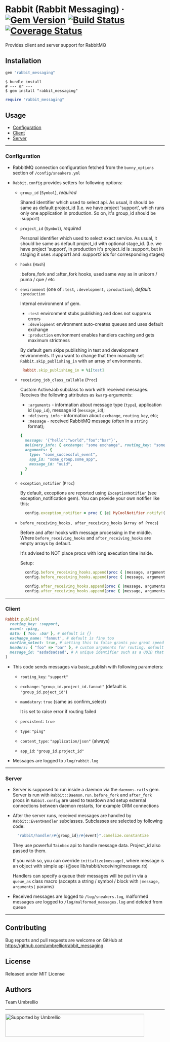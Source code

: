 # Rabbit (Rabbit Messaging) &middot;  [![Gem Version](https://badge.fury.io/rb/rabbit_messaging.svg)](https://badge.fury.io/rb/rabbit_messaging) [![Build Status](https://travis-ci.org/umbrellio/rabbit_messaging.svg?branch=master)](https://travis-ci.org/umbrellio/rabbit_messaging) [![Coverage Status](https://coveralls.io/repos/github/umbrellio/rabbit_messaging/badge.svg?branch=master)](https://coveralls.io/github/umbrellio/rabbit_messaging?branch=master)

Provides client and server support for RabbitMQ

## Installation

```ruby
gem "rabbit_messaging"
```

```shell
$ bundle install
# --- or ---
$ gem install "rabbit_messaging"
```

```ruby
require "rabbit_messaging"
```

## Usage

- [Configuration](#configuration)
- [Client](#client)
- [Server](#server)

---

### Configuration

- RabbitMQ connection configuration fetched from the `bunny_options` section
  of `/config/sneakers.yml`

- `Rabbit.config` provides setters for following options:

  * `group_id` (`Symbol`), *required*

    Shared identifier which used to select api. As usual, it should be same as default project_id
    (I.e. we have project 'support', which runs only one application in production.
    So on, it's group_id should be :support)

  * `project_id` (`Symbol`), *required*

    Personal identifier which used to select exact service.
    As usual, it should be same as default project_id with optional stage_id.
    (I.e. we have project 'support', in production it's project_id is :support,
    but in staging it uses :support1 and :support2 ids for corresponding stages)

  * `hooks` (`Hash`)

    :before_fork and :after_fork hooks, used same way as in unicorn / puma / que / etc

  * `environment` (one of `:test`, `:development`, `:production`), *default:* `:production`

    Internal environment of gem.

      * `:test` environment stubs publishing and does not suppress errors
      * `:development` environment auto-creates queues and uses default exchange
      * `:production` environment enables handlers caching and gets maximum strictness

    By default gem skips publishing in test and development environments.
    If you want to change that then manually set `Rabbit.skip_publishing_in` with an array of environments.

    ```ruby
     Rabbit.skip_publishing_in = %i[test]
    ```

  * `receiving_job_class_callable` (`Proc`)

    Custom ActiveJob subclass to work with received messages. Receives the following attributes as `kwarg`-arguments:

    * `:arguments` - information about message type (`type`), application id (`app_id`), message id (`message_id`);
    * `:delivery_info` - information about `exchange`, `routing_key`, etc;
    * `:message` - received RabbitMQ message (often in a `string` format);

    ```ruby
    {
      message: '{"hello":"world","foo":"bar"}',
      delivery_info: { exchange: "some exchange", routing_key: "some_key" },
      arguments: {
        type: "some_successful_event",
        app_id: "some_group.some_app",
        message_id: "uuid",
      }
    }
    ```

  * `exception_notifier` (`Proc`)

    By default, exceptions are reported using `ExceptionNotifier` (see exception_notification gem).
    You can provide your own notifier like this:

    ```ruby
      config.exception_notifier = proc { |e| MyCoolNotifier.notify!(e) }
    ```

  * `before_receiving_hooks, after_receiving_hooks` (`Array of Procs`)

    Before and after hooks with message processing in the middle. Where `before_receiving_hooks` and `after_receiving_hooks` are empty arrays by default.
    
    It's advised to NOT place procs with long execution time inside.

    Setup:

    ```ruby
      config.before_receiving_hooks.append(proc { |message, arguments| do_stuff_1 })
      config.before_receiving_hooks.append(proc { |message, arguments| do_stuff_2 })

      config.after_receiving_hooks.append(proc { |message, arguments| do_stuff_3 })
      config.after_receiving_hooks.append(proc { |message, arguments| do_stuff_4 })

    ```
---

### Client

```ruby
Rabbit.publish(
  routing_key: :support,
  event: :ping,
  data: { foo: :bar }, # default is {}
  exchange_name: 'fanout', # default is fine too
  confirm_select: true, # setting this to false grants you great speed up and absolutelly no guarantees
  headers: { "foo" => "bar" }, # custom arguments for routing, default is {}
  message_id: "asdadsadsad", # A unique identifier such as a UUID that your application can use to identify the message.
)
```

- This code sends messages via basic_publish with following parameters:

  * `routing_key`: `"support"`
  * `exchange`: `"group_id.project_id.fanout"` (default is `"group_id.poject_id"`)
  * `mandatory`: `true` (same as confirm_select)

    It is set to raise error if routing failed

  * `persistent`: `true`
  * `type`: `"ping"`
  * `content_type`: `"application/json"` (always)
  * `app_id`: `"group_id.project_id"`

- Messages are logged to `/log/rabbit.log`

---

### Server

- Server is supposed to run inside a daemon via the `daemons-rails` gem. Server is run with
`Rabbit::Daemon.run`. `before_fork` and `after_fork` procs in `Rabbit.config` are used
to teardown and setup external connections between daemon restarts, for example ORM connections

- After the server runs, received messages are handled by `Rabbit::EventHandler` subclasses.
  Subclasses are selected by following code:
  ```ruby
    "rabbit/handler/#{group_id}/#{event}".camelize.constantize
  ```

  They use powerful `Tainbox` api to handle message data. Project_id also passed to them.

  If you wish so, you can override `initialize(message)`, where message is an object
  with simple api (@see lib/rabbit/receiving/message.rb)

  Handlers can specify a queue their messages will be put in via a `queue_as` class macro (accepts
  a string / symbol / block with `|message, arguments|` params)

- Received messages are logged to `/log/sneakers.log`, malformed messages are logged to
`/log/malformed_messages.log` and deleted from queue

---

## Contributing

Bug reports and pull requests are welcome on GitHub at https://github.com/umbrellio/rabbit_messaging.

## License

Released under MIT License

## Authors

Team Umbrellio

---

<a href="https://github.com/umbrellio/">
<img style="float: left;" src="https://umbrellio.github.io/Umbrellio/supported_by_umbrellio.svg"
alt="Supported by Umbrellio" width="439" height="72">
</a>
